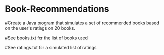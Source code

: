 # Book-Recommendations

#Create a Java program that simulates a set of recommended books based on the user's ratings on 20 books.

#See books.txt for the list of books used

#See ratings.txt for a simulated list of ratings 
